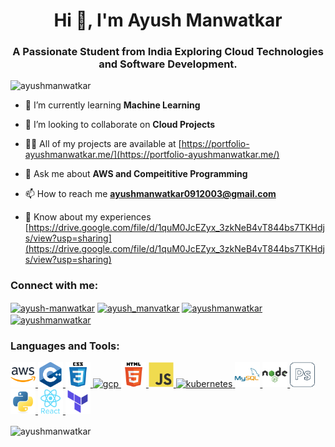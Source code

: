 <h1 align="center">Hi 👋, I'm Ayush Manwatkar</h1>
<h3 align="center">A Passionate Student from India Exploring Cloud Technologies and Software Development.</h3>

<p align="left"> <img src="https://komarev.com/ghpvc/?username=ayushmanwatkar&label=Profile%20views&color=0e75b6&style=flat" alt="ayushmanwatkar" /> </p>

- 🌱 I’m currently learning **Machine Learning**

- 👯 I’m looking to collaborate on **Cloud Projects**

- 👨‍💻 All of my projects are available at [https://portfolio-ayushmanwatkar.me/](https://portfolio-ayushmanwatkar.me/)

- 💬 Ask me about **AWS and Compeititive Programming**

- 📫 How to reach me **ayushmanwatkar0912003@gmail.com**

- 📄 Know about my experiences [https://drive.google.com/file/d/1quM0JcEZyx_3zkNeB4vT844bs7TKHdjs/view?usp=sharing](https://drive.google.com/file/d/1quM0JcEZyx_3zkNeB4vT844bs7TKHdjs/view?usp=sharing)

<h3 align="left">Connect with me:</h3>
<p align="left">
<a href="https://linkedin.com/in/ayush-manwatkar" target="blank"><img align="center" src="https://raw.githubusercontent.com/rahuldkjain/github-profile-readme-generator/master/src/images/icons/Social/linked-in-alt.svg" alt="ayush-manwatkar" height="30" width="40" /></a>
<a href="https://instagram.com/ayush_manvatkar" target="blank"><img align="center" src="https://raw.githubusercontent.com/rahuldkjain/github-profile-readme-generator/master/src/images/icons/Social/instagram.svg" alt="ayush_manvatkar" height="30" width="40" /></a>
<a href="https://www.codechef.com/users/ayushmanwatkar" target="blank"><img align="center" src="https://cdn.jsdelivr.net/npm/simple-icons@3.1.0/icons/codechef.svg" alt="ayushmanwatkar" height="30" width="40" /></a>
<a href="https://codeforces.com/profile/ayushmanwatkar" target="blank"><img align="center" src="https://raw.githubusercontent.com/rahuldkjain/github-profile-readme-generator/master/src/images/icons/Social/codeforces.svg" alt="ayushmanwatkar" height="30" width="40" /></a>
</p>

<h3 align="left">Languages and Tools:</h3>
<p align="left"> 
  <a href="https://aws.amazon.com" target="_blank" rel="noreferrer"> 
    <img src="https://raw.githubusercontent.com/devicons/devicon/master/icons/amazonwebservices/amazonwebservices-original-wordmark.svg" alt="aws" width="40" height="40"/> 
  </a> 
  <a href="https://www.w3schools.com/cpp/" target="_blank" rel="noreferrer"> 
    <img src="https://raw.githubusercontent.com/devicons/devicon/master/icons/cplusplus/cplusplus-original.svg" alt="cplusplus" width="40" height="40"/> 
  </a> 
  <a href="https://www.w3schools.com/css/" target="_blank" rel="noreferrer"> 
    <img src="https://raw.githubusercontent.com/devicons/devicon/master/icons/css3/css3-original-wordmark.svg" alt="css3" width="40" height="40"/> 
  </a> 
  <a href="https://cloud.google.com" target="_blank" rel="noreferrer"> 
    <img src="https://www.vectorlogo.zone/logos/google_cloud/google_cloud-icon.svg" alt="gcp" width="40" height="40"/> 
  </a> 
  <a href="https://www.w3.org/html/" target="_blank" rel="noreferrer"> 
    <img src="https://raw.githubusercontent.com/devicons/devicon/master/icons/html5/html5-original-wordmark.svg" alt="html5" width="40" height="40"/> 
  </a> 
  <a href="https://developer.mozilla.org/en-US/docs/Web/JavaScript" target="_blank" rel="noreferrer"> 
    <img src="https://raw.githubusercontent.com/devicons/devicon/master/icons/javascript/javascript-original.svg" alt="javascript" width="40" height="40"/> 
  </a> 
  <a href="https://kubernetes.io" target="_blank" rel="noreferrer"> 
    <img src="https://www.vectorlogo.zone/logos/kubernetes/kubernetes-icon.svg" alt="kubernetes" width="40" height="40"/> 
  </a> 
  <a href="https://www.mysql.com/" target="_blank" rel="noreferrer"> 
    <img src="https://raw.githubusercontent.com/devicons/devicon/master/icons/mysql/mysql-original-wordmark.svg" alt="mysql" width="40" height="40"/> 
  </a> 
  <a href="https://nodejs.org" target="_blank" rel="noreferrer"> 
    <img src="https://raw.githubusercontent.com/devicons/devicon/master/icons/nodejs/nodejs-original-wordmark.svg" alt="nodejs" width="40" height="40"/> 
  </a> 
  <a href="https://www.photoshop.com/en" target="_blank" rel="noreferrer"> 
    <img src="https://raw.githubusercontent.com/devicons/devicon/master/icons/photoshop/photoshop-line.svg" alt="photoshop" width="40" height="40"/> 
  </a> 
  <a href="https://www.python.org" target="_blank" rel="noreferrer"> 
    <img src="https://raw.githubusercontent.com/devicons/devicon/master/icons/python/python-original.svg" alt="python" width="40" height="40"/> 
  </a> 
  <a href="https://reactjs.org/" target="_blank" rel="noreferrer"> 
    <img src="https://raw.githubusercontent.com/devicons/devicon/master/icons/react/react-original-wordmark.svg" alt="react" width="40" height="40"/> 
  </a> 
  <a href="https://www.terraform.io/" target="_blank" rel="noreferrer"> 
    <img src="https://raw.githubusercontent.com/devicons/devicon/master/icons/terraform/terraform-original.svg" alt="terraform" width="40" height="40"/> 
  </a> 
</p>


<p><img align="center" src="https://github-readme-stats.vercel.app/api/top-langs?username=ayushmanwatkar&show_icons=true&locale=en&layout=compact" alt="ayushmanwatkar" /></p>
